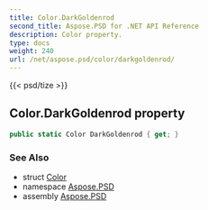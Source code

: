 ```yaml
---
title: Color.DarkGoldenrod
second_title: Aspose.PSD for .NET API Reference
description: Color property. 
type: docs
weight: 240
url: /net/aspose.psd/color/darkgoldenrod/
---
```

{{< psd/tize >}}
## Color.DarkGoldenrod property

```csharp
public static Color DarkGoldenrod { get; }
```

### See Also

* struct [Color](../)
* namespace [Aspose.PSD](../../color/)
* assembly [Aspose.PSD](../../../)


